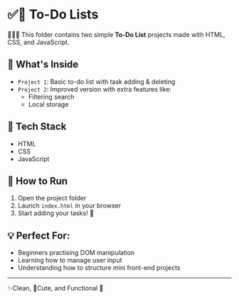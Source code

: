 # ✅📃 To-Do Lists 

👩🏽‍💻 This folder contains two simple **To-Do List**  projects made with HTML, CSS, and JavaScript.

## 📌 What's Inside
- `Project 1`: Basic to-do list with task adding & deleting
- `Project 2`: Improved version with extra features like:
  - Filtering search
  - Local storage

## 📂 Tech Stack
- HTML
- CSS
- JavaScript

## 🚀 How to Run
1. Open the project folder
2. Launch `index.html` in your browser
3. Start adding your tasks! 📝

## 💡 Perfect For:
- Beginners practising DOM manipulation
- Learning how to manage user input
- Understanding how to structure mini front-end projects

---

✨Clean, 🎀Cute, and Functional 💖
